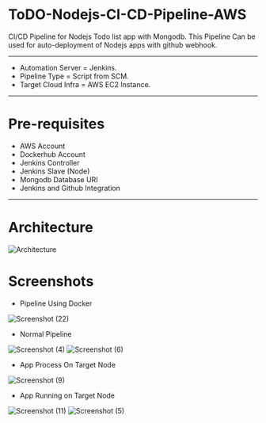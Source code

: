 # ToDO-Nodejs-CI-CD-Pipeline-AWS
CI/CD Pipeline for Nodejs Todo list app with  Mongodb. This Pipeline Can be used for auto-deployment of Nodejs apps with github webhook.

----------
- Automation Server = Jenkins.
- Pipeline Type = Script from SCM.
- Target Cloud Infra = AWS EC2 Instance.
----------
# Pre-requisites
- AWS Account
- Dockerhub Account
- Jenkins Controller
- Jenkins Slave (Node)
- Mongodb Database URI
- Jenkins and Github Integration
----------

# Architecture

![Architecture](https://user-images.githubusercontent.com/86839948/210750037-18c205e4-272c-47d8-99d3-3a5c0c1e8f69.jpg)



# Screenshots

- Pipeline Using Docker


![Screenshot (22)](https://user-images.githubusercontent.com/86839948/210751297-3f3d5e62-971f-439c-87c5-bc359d78ca86.jpg)


- Normal Pipeline

![Screenshot (4)](https://user-images.githubusercontent.com/86839948/210342851-59994987-0ac2-48fd-bf27-fb8274e6710e.jpg)
![Screenshot (6)](https://user-images.githubusercontent.com/86839948/210341537-22cea2cf-2b41-4767-b2ab-8dbebdf8c79e.jpg)

- App Process On Target Node

![Screenshot (9)](https://user-images.githubusercontent.com/86839948/210341544-fb72557d-4601-4086-959c-feb38684a083.jpg)

- App Running on Target Node

![Screenshot (11)](https://user-images.githubusercontent.com/86839948/210343788-faf5d9b5-2422-4509-b423-65375b8f7293.jpg)
![Screenshot (5)](https://user-images.githubusercontent.com/86839948/210341314-57df0001-5794-4dce-9537-fbcc7177a949.jpg)
